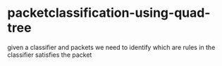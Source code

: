 # packetclassification-using-quad-tree
given a classifier and packets we need to identify which are rules in the classifier satisfies the packet
